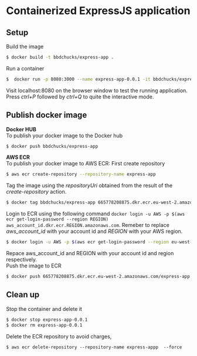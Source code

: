 # Containerized ExpressJS application
## Setup 
Build the image 
```bash
$ docker build -t bbdchucks/express-app .
```
Run a container 
```bash
$  docker run -p 8080:3000 --name express-app-0.0.1 -it bbdchucks/express-app
```
Visit localhost:8080 on the browser window to test the running application.  
Press _ctrl+P_ followed by _ctrl+Q_ to quite the interactive mode. 

## Publish docker image
__Docker HUB__  
To publish your docker image to the Docker hub
```bash
$ docker push bbdchucks/express-app
```

__AWS ECR__  
To publish your docker image to AWS ECR: 
First create repository 
```bash
$ aws ecr create-repository --repository-name express-app
``` 
Tag the image using the _repositoryUri_ obtained from the result of the _create-repository_ action. 
```bash 
$ docker tag bbdchucks/express-app 665778208875.dkr.ecr.eu-west-2.amazonaws.com/express-app
```
Login to ECR using the following command `docker login -u AWS -p $(aws ecr get-login-password --region REGION) aws_account_id.dkr.ecr.REGION.amazonaws.com`.
Remeber to replace _aws_account_id_ with your account id and _REGION_ with your AWS region.  

```bash
$ docker login -u AWS -p $(aws ecr get-login-password --region eu-west-2) 665778208875.dkr.ecr.eu-west-2.amazonaws.com
```
Repace aws_account_id and REGION with your account id and region respectively.  
Push the image to ECR 
```bash
$ docker push 665778208875.dkr.ecr.eu-west-2.amazonaws.com/express-app
```

## Clean up 
Stop the container and delete it 
```bash
$ docker stop express-app-0.0.1
$ docker rm express-app-0.0.1 
```
Delete the ECR repository to avoid charges, 
```
$ aws ecr delete-repository --repository-name express-appp  --force
```